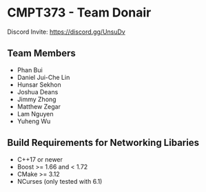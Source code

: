 # CMPT373 - Team Donair

Discord Invite: https://discord.gg/UnsuDv

## Team Members
- Phan Bui
- Daniel Jui-Che Lin
- Hunsar Sekhon
- Joshua Deans
- Jimmy Zhong
- Matthew Zegar
- Lam Nguyen
- Yuheng Wu

## Build Requirements for Networking Libaries
- C++17 or newer
- Boost >= 1.66 and < 1.72
- CMake >= 3.12
- NCurses (only tested with 6.1)
